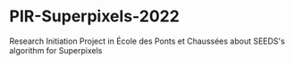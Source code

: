 # PIR-Superpixels-2022
Research Initiation Project in École des Ponts et Chaussées about SEEDS's algorithm for Superpixels
